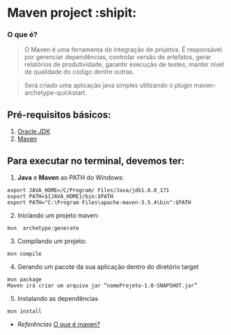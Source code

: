 # Maven project :shipit:

### O que é?
> O Maven é uma ferramenta de integração de projetos. É responsável por gerenciar dependências, controlar versão de artefatos, gerar relatórios de produtividade, garantir execução de testes, manter nível de qualidade do código dentre outras.

> Será criado uma aplicação java simples utilizando o plugin maven-archetype-quickstart.

## Pré-requisitos básicos:

1. [Oracle JDK](http://www.oracle.com/technetwork/java/javase/downloads/index.html)
2. [Maven](http://maven.apache.org/)

## Para executar no terminal, devemos ter:

1. **Java** e **Maven** ao PATH do Windows:
```
export JAVA_HOME=/C/Program/ Files/Java/jdk1.8.0_171
export PATH=${JAVA_HOME}/bin:$PATH
export PATH="C:\Program Files\apache-maven-3.5.4\bin":$PATH

```

2. Iniciando um projeto maven:
```
mvn  archetype:generate
```

3. Compilando um projeto:
```
mvn compile
```

4. Gerando um pacote da sua aplicação dentro do diretório target
```
mvn package
Maven irá criar um arquivo jar “nomeProjeto-1.0-SNAPSHOT.jar”  
```

5. Instalando as dependências
```
mvn install
```



- *Referências*
[O que é maven?](http://www.dclick.com.br/2010/09/15/o-que-e-o-maven-e-seus-primeiros-passos-com-a-ferramenta/)

